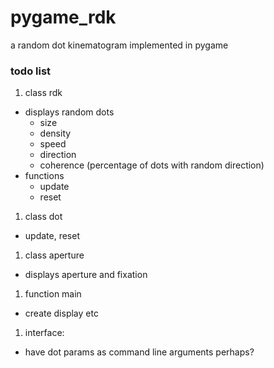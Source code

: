# pygame_rdk
a random dot kinematogram implemented in pygame


### todo list
1. class rdk
- displays random dots
  - size
  - density
  - speed
  - direction
  - coherence (percentage of dots with random direction)
- functions
  - update
  - reset

1. class dot
  - update, reset

1. class aperture
- displays aperture and fixation


1. function main
  - create display etc 

1. interface:
  - have dot params as command line arguments perhaps?
